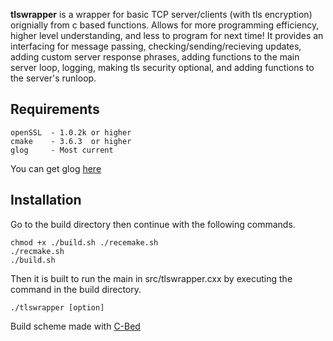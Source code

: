 **tlswrapper** is a wrapper for basic TCP server/clients (with tls encryption) orignially from c based functions. Allows for more programming efficiency, higher level understanding, and less to program for next time! It provides an interfacing for message passing, checking/sending/recieving updates, adding custom server response phrases, adding functions to the main server loop, logging, making tls security optional, and adding functions to the server's runloop.

## Requirements
    openSSL  - 1.0.2k or higher
    cmake    - 3.6.3  or higher 
    glog     - Most current

You can get glog [here](https://github.com/google/glog)

## Installation
Go to the build directory then continue with the following commands.
    
    chmod +x ./build.sh ./recemake.sh
    ./recmake.sh
    ./build.sh

Then it is built to run the main in src/tlswrapper.cxx by executing the command in the build directory.
    
    ./tlswrapper [option]

Build scheme made with [C-Bed](https://github.com/GarrettMorrison/C-Bed)
